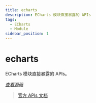 ```yaml
---
title: echarts
description: ECharts 模块直接暴露的 APIs
tags:
  - ECharts
  - Module
sidebar_position: 1
---
```


# echarts

ECharts 模块直接暴露的 APIs。

[_查看源码_](https://github.com/apache/echarts/blob/86eba716ff/src/export/all.ts)

> [官方 APIs 文档](https://echarts.apache.org/zh/api.html#echarts)
